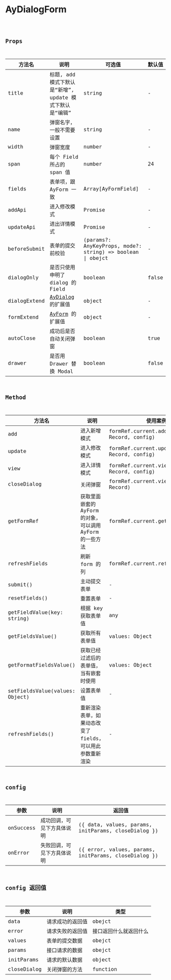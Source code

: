 # AyDialogForm

<code src="./AyDialogFormDemo.tsx" />

## Props

| 方法名       | 说明                                                    | 可选值                                                     | 默认值 |
| ------------ | ------------------------------------------------------- | ---------------------------------------------------------- | ------ |
| title        | 标题, add 模式下默认是“新增”, update 模式下默认是“编辑” | string                                                     | -      |
| name         | 弹窗名字，一般不需要设置                                | string                                                     | -      |
| width        | 弹窗宽度                                                | number                                                     | -      |
| span         | 每个 Field 所占的 span 值                               | number                                                     | 24     |
| fields       | 表单项，跟 AyForm 一致                                  | Array[AyFormField]                                         | -      |
| addApi       | 进入修改模式                                            | Promise                                                    | -      |
| updateApi    | 进出详情模式                                            | Promise                                                    | -      |
| beforeSubmit | 表单的提交前校验                                        | (params?: AnyKeyProps, mode?: string) => boolean \| obejct | -      |
| dialogOnly   | 是否只使用申明了 dialog 的 Field                        | boolean                                                    | false  |
| dialogExtend | [AyDialog](../ay-dialog#参数) 的扩展值                  | object                                                     | -      |
| formExtend   | [AyForm](../form#props-参数) 的扩展值                   | object                                                     | -      |
| autoClose    | 成功后是否自动关闭弹窗                                  | boolean                                                    | true   |
| drawer       | 是否用 Drawer 替换 Modal                                | boolean                                                    | false  |

## Method

| 方法名                         | 说明                                                      | 使用案例                                       |
| ------------------------------ | --------------------------------------------------------- | ---------------------------------------------- |
| add                            | 进入新增模式                                              | formRef.current.add(record: Record, config)    |
| update                         | 进入修改模式                                              | formRef.current.update(record: Record, config) |
| view                           | 进入详情模式                                              | formRef.current.view(record: Record, config)   |
| closeDialog                    | 关闭弹窗                                                  | formRef.current.view(record: Record)           |
| getFormRef                     | 获取里面嵌套的 AyForm 的对象，可以调用 AyForm 的一些方法  | formRef.current.getFormRef()                   |
| refreshFields                  | 刷新 form 的列                                            | formRef.current.refreshFields()                |
| submit()                       | 主动提交表单                                              | -                                              |
| resetFields()                  | 重置表单                                                  | -                                              |
| getFieldValue(key: string)     | 根据 key 获取表单值                                       | any                                            |
| getFieldsValue()               | 获取所有表单值                                            | values: Object                                 |
| getFormatFieldsValue()         | 获取已经过滤后的表单值，当有嵌套时使用                    | values: Object                                 |
| setFieldsValue(values: Object) | 设置表单值                                                | -                                              |
| refreshFields()                | 重新渲染表单，如果动态改变了 fields，可以用此参数重新渲染 | -                                              |

## config

| 参数      | 说明                       | 返回值                                               |
| --------- | -------------------------- | ---------------------------------------------------- |
| onSuccess | 成功回调，可见下方具体说明 | ({ data, values, params, initParams, closeDialog })  |
| onError   | 失败回调，可见下方具体说明 | ({ error, values, params, initParams, closeDialog }) |

## config 返回值

| 参数        | 说明             | 类型                   |
| ----------- | ---------------- | ---------------------- |
| data        | 请求成功的返回值 | obejct                 |
| error       | 请求失败的返回值 | 接口返回什么就返回什么 |
| values      | 表单的提交数据   | obejct                 |
| params      | 接口请求的数据   | obejct                 |
| initParams  | 请求的默认数据   | object                 |
| closeDialog | 关闭弹窗的方法   | function               |
